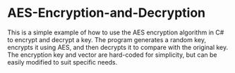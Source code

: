 # AES-Encryption-and-Decryption
This is a simple example of how to use the AES encryption algorithm in C# to encrypt and decrypt a key. The program generates a random key, encrypts it using AES, and then decrypts it to compare with the original key. The encryption key and vector are hard-coded for simplicity, but can be easily modified to suit specific needs.
